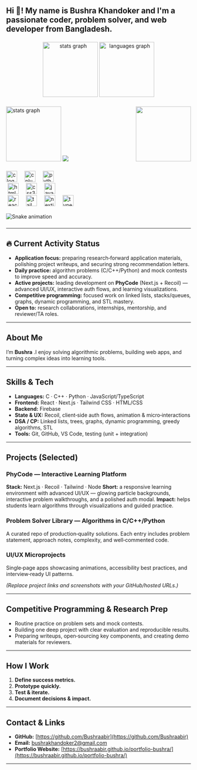 <h2 align="left">Hi 👋! My name is Bushra Khandoker and I'm a passionate coder, problem solver, and web developer from Bangladesh.</h2>

###


<div align="center">
  <img src="https://github-readme-stats.vercel.app/api?username=Bushraabir&hide_title=false&hide_rank=false&show_icons=true&include_all_commits=true&count_private=true&disable_animations=false&theme=dracula&locale=en&hide_border=false" height="150" alt="stats graph" />
  <img src="https://github-readme-stats.vercel.app/api/top-langs?username=Bushraabir&locale=en&hide_title=false&layout=compact&card_width=320&langs_count=5&theme=dracula&hide_border=false" height="150" alt="languages graph" />
</div>


###

<div>


  <img src="https://github-readme-streak-stats.herokuapp.com/?user=Bushraabir&theme=radical" height="150" alt="stats graph"  />
  <img align="right" height="150" src="https://i.imgflip.com/65efzo.gif"  />


  <img src="https://github-readme-activity-graph.vercel.app/graph?username=Bushraabir&theme=react-dark" />

    

</div>

###

<div align="left">
  <img src="https://cdn.jsdelivr.net/gh/devicons/devicon/icons/c/c-original.svg" height="30" alt="c logo" />
  <img width="12"/>
  <img src="https://cdn.jsdelivr.net/gh/devicons/devicon/icons/cplusplus/cplusplus-original.svg" height="30" alt="cplusplus logo" />
  <img width="12"/>
  <img src="https://cdn.jsdelivr.net/gh/devicons/devicon/icons/python/python-original.svg" height="30" alt="python logo" />
  <br/><img height="8" />
  <img src="https://cdn.jsdelivr.net/gh/devicons/devicon/icons/html5/html5-original.svg" height="30" alt="html5 logo" />
  <img width="12"/>
  <img src="https://cdn.jsdelivr.net/gh/devicons/devicon/icons/css3/css3-original.svg" height="30" alt="css3 logo" />
  <img width="12"/>
  <img src="https://cdn.jsdelivr.net/gh/devicons/devicon/icons/javascript/javascript-original.svg" height="30" alt="javascript logo" />
  <br/><img height="8" />
  <img src="https://cdn.jsdelivr.net/gh/devicons/devicon/icons/react/react-original.svg" height="30" alt="react logo" />
  <img width="12"/>
  <img src="https://upload.wikimedia.org/wikipedia/commons/d/d5/Tailwind_CSS_Logo.svg" height="30" alt="tailwindcss logo" />
  <img width="12"/>
  <img src="https://cdn.jsdelivr.net/gh/devicons/devicon/icons/nextjs/nextjs-original.svg" height="30" alt="nextjs logo" />
  <img width="12"/>
  <img src="https://cdn.jsdelivr.net/gh/devicons/devicon/icons/typescript/typescript-original.svg" height="30" alt="typescript logo" />
</div>



<br clear="both">

<img src="https://raw.githubusercontent.com/your-github-username/your-github-username/output/snake.svg" alt="Snake animation" />

###

---

## 🔥 Current Activity Status

* **Application focus:** preparing research‑forward application materials, polishing project writeups, and securing strong recommendation letters.
* **Daily practice:** algorithm problems (C/C++/Python) and mock contests to improve speed and accuracy.
* **Active projects:** leading development on **PhyCode** (Next.js + Recoil) — advanced UI/UX, interactive auth flows, and learning visualizations.
* **Competitive programming:** focused work on linked lists, stacks/queues, graphs, dynamic programming, and STL mastery.
* **Open to:** research collaborations, internships, mentorship, and reviewer/TA roles.

---

## About Me

I’m **Bushra** .I enjoy solving algorithmic problems, building web apps, and turning complex ideas into learning tools.

---

## Skills & Tech

* **Languages:** C · C++ · Python · JavaScript/TypeScript
* **Frontend:** React · Next.js · Tailwind CSS · HTML/CSS
* **Backend:** Firebase
* **State & UX:** Recoil, client‑side auth flows, animation & micro‑interactions
* **DSA / CP:** Linked lists, trees, graphs, dynamic programming, greedy algorithms, STL
* **Tools:** Git, GitHub, VS Code, testing (unit + integration)

---

## Projects (Selected)

### PhyCode — Interactive Learning Platform

**Stack:** Next.js · Recoil · Tailwind · Node
**Short:** a responsive learning environment with advanced UI/UX — glowing particle backgrounds, interactive problem walkthroughs, and a polished auth modal.
**Impact:** helps students learn algorithms through visualizations and guided practice.

### Problem Solver Library — Algorithms in C/C++/Python

A curated repo of production‑quality solutions. Each entry includes problem statement, approach notes, complexity, and well‑commented code.

### UI/UX Microprojects

Single‑page apps showcasing animations, accessibility best practices, and interview‑ready UI patterns.

*(Replace project links and screenshots with your GitHub/hosted URLs.)*

---

## Competitive Programming & Research Prep

* Routine practice on problem sets and mock contests.
* Building one deep project with clear evaluation and reproducible results.
* Preparing writeups, open‑sourcing key components, and creating demo materials for reviewers.



---

## How I Work

1. **Define success metrics.**
2. **Prototype quickly.**
3. **Test & iterate.**
4. **Document decisions & impact.**

---

## Contact & Links

* **GitHub:** [https://github.com/Bushraabir](https://github.com/Bushraabir)
* **Email:** [bushrakhandoker2@gmail.com](bushrakhandoker2@gmail.com)
* **Portfolio Website:** [https://bushraabir.github.io/portfolio-bushra/](https://bushraabir.github.io/portfolio-bushra/)

---


